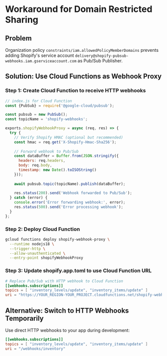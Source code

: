 # Workaround for Domain Restricted Sharing

## Problem
Organization policy `constraints/iam.allowedPolicyMemberDomains` prevents adding Shopify's service account `delivery@shopify-pubsub-webhooks.iam.gserviceaccount.com` as Pub/Sub Publisher.

## Solution: Use Cloud Functions as Webhook Proxy

### Step 1: Create Cloud Function to receive HTTP webhooks
```javascript
// index.js for Cloud Function
const {PubSub} = require('@google-cloud/pubsub');

const pubsub = new PubSub();
const topicName = 'shopify-webhooks';

exports.shopifyWebhookProxy = async (req, res) => {
  try {
    // Verify Shopify HMAC (optional but recommended)
    const hmac = req.get('X-Shopify-Hmac-Sha256');
    
    // Forward webhook to Pub/Sub
    const dataBuffer = Buffer.from(JSON.stringify({
      headers: req.headers,
      body: req.body,
      timestamp: new Date().toISOString()
    }));
    
    await pubsub.topic(topicName).publish(dataBuffer);
    
    res.status(200).send('Webhook forwarded to Pub/Sub');
  } catch (error) {
    console.error('Error forwarding webhook:', error);
    res.status(500).send('Error processing webhook');
  }
};
```

### Step 2: Deploy Cloud Function
```bash
gcloud functions deploy shopify-webhook-proxy \
  --runtime nodejs18 \
  --trigger-http \
  --allow-unauthenticated \
  --entry-point shopifyWebhookProxy
```

### Step 3: Update shopify.app.toml to use Cloud Function URL
```toml
# Replace Pub/Sub with HTTP webhook to Cloud Function
[[webhooks.subscriptions]]
topics = [ "inventory_levels/update", "inventory_items/update" ]
uri = "https://YOUR_REGION-YOUR_PROJECT.cloudfunctions.net/shopify-webhook-proxy"
```

## Alternative: Switch to HTTP Webhooks Temporarily
Use direct HTTP webhooks to your app during development:

```toml
[[webhooks.subscriptions]]
topics = [ "inventory_levels/update", "inventory_items/update" ]
uri = "/webhooks/inventory"
```
